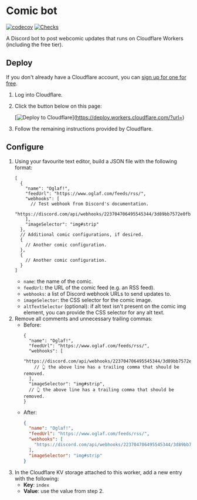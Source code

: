 # Comic bot

[![codecov](https://codecov.io/github/DrSnuggly/comic-bot/graph/badge.svg?token=NVXPEEGEMH)](https://codecov.io/github/DrSnuggly/comic-bot)
[![Checks](https://github.com/DrSnuggly/comic-bot/actions/workflows/checks.yml/badge.svg)](https://github.com/DrSnuggly/comic-bot/actions/workflows/checks.yml)

A Discord bot to post webcomic updates that runs on Cloudflare Workers
(including the free tier).

## Deploy

If you don't already have a Cloudflare account, you
can [sign up for one for free](https://dash.cloudflare.com/sign-up).

1. Log into Cloudflare.
2. Click the button below on this page:

   [![Deploy to Cloudflare](https://deploy.workers.cloudflare.com/button)](https://deploy.workers.cloudflare.com/?url=<your git repo URL>)
3. Follow the remaining instructions provided by Cloudflare.

## Configure

1. Using your favourite text editor, build a JSON file with the following
   format:
   ```json5
   [
     {
       "name": "Oglaf!",
       "feedUrl": "https://www.oglaf.com/feeds/rss/",
       "webhooks": [
         // Test webhook from Discord's documentation.
         "https://discord.com/api/webhooks/223704706495545344/3d89bb7572e0fb30d8128367b3b1b44fecd1726de135cbe28a41f8b2f777c372ba2939e72279b94526ff5d1bd4358d65cf11"
       ],
       "imageSelector": "img#strip"
     },
     // Additional comic configurations, if desired.
     {
       // Another comic configuration.
     },
     {
       // Another comic configuration.
     }
   ]
   ```
    - `name`: the name of the comic.
    - `feedUrl`: the URL of the comic feed (e.g. an RSS feed).
    - `webhooks`: a list of Discord webhook URLs to send updates to.
    - `imageSelector`: the CSS selector for the comic image.
    - `altTextSelector` (optional): if alt text isn't present on the comic img
      element, you can provide the CSS selector for any alt text.
2. Remove all comments and unnecessary trailing commas:
    - Before:
      ```json5
      {
        "name": "Oglaf!",
        "feedUrl": "https://www.oglaf.com/feeds/rss/",
        "webhooks": [
          "https://discord.com/api/webhooks/223704706495545344/3d89bb7572e0fb30d8128367b3b1b44fecd1726de135cbe28a41f8b2f777c372ba2939e72279b94526ff5d1bd4358d65cf11",
          // 👆 the above line has a trailing comma that should be removed.
        ],
        "imageSelector": "img#strip",
        // 👆 the above line has a trailing comma that should be removed.
      }
      ```
    - After:
      ```json
      {
        "name": "Oglaf!",
        "feedUrl": "https://www.oglaf.com/feeds/rss/",
        "webhooks": [
          "https://discord.com/api/webhooks/223704706495545344/3d89bb7572e0fb30d8128367b3b1b44fecd1726de135cbe28a41f8b2f777c372ba2939e72279b94526ff5d1bd4358d65cf11"
        ],
        "imageSelector": "img#strip"
      }
      ```
3. In the Cloudflare KV storage attached to this worker, add a new entry with
   the following:
   - **Key**: `index`
   - **Value**: use the value from step 2.
